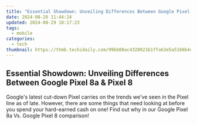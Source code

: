 ```yaml
---
title: "Essential Showdown: Unveiling Differences Between Google Pixel 8a & Pixel 8"
date: 2024-08-26 11:44:24
updated: 2024-08-29 10:17:23
tags:
  - mobile
categories:
  - tech
thumbnail: https://thmb.techidaily.com/99bb08ac4320921b1ffab3e5a5166b4c117aac2cf8ab3a2d0b2277eb6b26d486.jpg
---
```


## Essential Showdown: Unveiling Differences Between Google Pixel 8a & Pixel 8

Google's latest cut-down Pixel carries on the trends we've seen in the Pixel line as of late. However, there are some things that need looking at before you spend your hard-earned cash on one! Find out why in our Google Pixel 8a Vs. Google Pixel 8 comparison!

<ins class="adsbygoogle"
     style="display:block"
     data-ad-format="autorelaxed"
     data-ad-client="ca-pub-7571918770474297"
     data-ad-slot="1223367746"></ins>



<ins class="adsbygoogle"
     style="display:block"
     data-ad-client="ca-pub-7571918770474297"
     data-ad-slot="8358498916"
     data-ad-format="auto"
     data-full-width-responsive="true"></ins>

